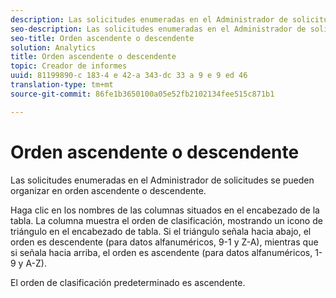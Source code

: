 ```yaml
---
description: Las solicitudes enumeradas en el Administrador de solicitudes se pueden organizar en orden ascendente o descendente.
seo-description: Las solicitudes enumeradas en el Administrador de solicitudes se pueden organizar en orden ascendente o descendente.
seo-title: Orden ascendente o descendente
solution: Analytics
title: Orden ascendente o descendente
topic: Creador de informes
uuid: 81199890-c 183-4 e 42-a 343-dc 33 a 9 e 9 ed 46
translation-type: tm+mt
source-git-commit: 86fe1b3650100a05e52fb2102134fee515c871b1

---
```



# Orden ascendente o descendente

Las solicitudes enumeradas en el Administrador de solicitudes se pueden organizar en orden ascendente o descendente.

Haga clic en los nombres de las columnas situados en el encabezado de la tabla. La columna muestra el orden de clasificación, mostrando un icono de triángulo en el encabezado de tabla. Si el triángulo señala hacia abajo, el orden es descendente (para datos alfanuméricos, 9-1 y Z-A), mientras que si señala hacia arriba, el orden es ascendente (para datos alfanuméricos, 1-9 y A-Z).

El orden de clasificación predeterminado es ascendente.
